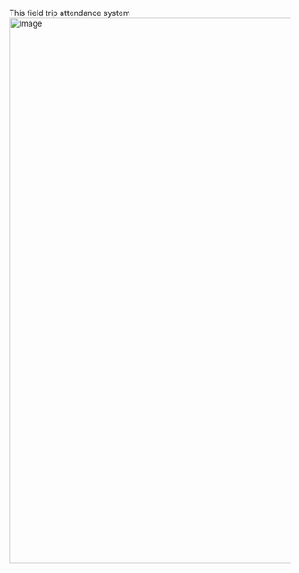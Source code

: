 This field trip attendance system
<img width="713" height="977" alt="Image" src="https://github.com/user-attachments/assets/7e168514-3fde-4e91-810c-84e5f2cd5a48" />
